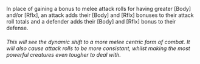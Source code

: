 In place of gaining a bonus to melee attack rolls for having greater [Body] and/or [Rflx], an attack adds their [Body] and [Rflx] bonuses to their attack roll totals and a defender adds their [Body] and [Rflx] bonus to their defense.

###### This will see the dynamic shift to a more melee centric form of combat. It will also cause attack rolls to be more consistant, whilst making the most powerful creatures even tougher to deal with.
